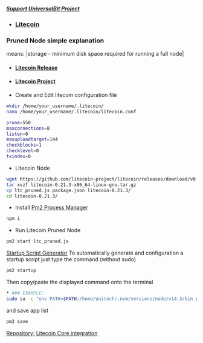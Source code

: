 ##### [Support UniversalBit Project](https://github.com/universalbit-dev/universalbit-dev/tree/main/support)

* ### [Litecoin](https://en.wikipedia.org/wiki/Litecoin)

### Pruned Node simple explanation
means: |storage - minimum disk space required for running a full node|


* #### [Litecoin Release](https://github.com/litecoin-project/litecoin/releases) 
* #### [Litecoin Project](https://www.litecoin.net/)

* Create and Edit litecoin configuration file
```bash
mkdir /home/your_username/.litecoin/
nano /home/your_username/.litecoin/litecoin.conf
```
```bash
prune=550
maxconnections=8
listen=0
maxuploadtarget=144
checkblocks=1
checklevel=0
txindex=0
```

* Litecoin Node
```bash
wget https://github.com/litecoin-project/litecoin/releases/download/v0.21.3/litecoin-0.21.3-x86_64-linux-gnu.tar.gz
tar xvzf litecoin-0.21.3-x86_64-linux-gnu.tar.gz
cp ltc_pruned.js package.json litecoin-0.21.3/
cd litecoin-0.21.3/
```

* Install [Pm2 Process Manager](https://pm2.io/docs/runtime/guide/process-management/)
```bash
npm i
```
* Run Litecoin Pruned Node
```bash
pm2 start ltc_pruned.js
```

[Startup Script Generator](https://pm2.keymetrics.io/docs/usage/startup/)
To automatically generate and configuration a startup script just type the command (without sudo) 
```bash
pm2 startup
```
Then copy/paste the displayed command onto the terminal
```bash
* ### EXAMPLE:
sudo su -c "env PATH=$PATH:/home/unitech/.nvm/versions/node/v14.3/bin pm2 startup <distribution> -u <user> --hp <home-path>
```
and save app list
```bash
pm2 save
```

[Repository:](https://github.com/litecoin-project/litecoin/releases)
[Litecoin Core integration](https://github.com/litecoin-project/litecoin)
